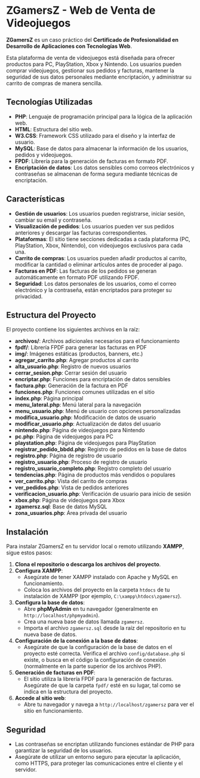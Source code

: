# ZGamersZ - Web de Venta de Videojuegos

**ZGamersZ** es un caso práctico del **Certificado de Profesionalidad en Desarrollo de Aplicaciones con Tecnologías Web**.

Esta plataforma de venta de videojuegos está diseñada para ofrecer productos para PC, PlayStation, Xbox y Nintendo. Los usuarios pueden comprar videojuegos, gestionar sus pedidos y facturas, mantener la seguridad de sus datos personales mediante encriptación, y administrar su carrito de compras de manera sencilla.

## Tecnologías Utilizadas

- **PHP**: Lenguaje de programación principal para la lógica de la aplicación web.
- **HTML**: Estructura del sitio web.
- **W3.CSS**: Framework CSS utilizado para el diseño y la interfaz de usuario.
- **MySQL**: Base de datos para almacenar la información de los usuarios, pedidos y videojuegos.
- **FPDF**: Librería para la generación de facturas en formato PDF.
- **Encriptación de datos**: Los datos sensibles como correos electrónicos y contraseñas se almacenan de forma segura mediante técnicas de encriptación.

## Características

- **Gestión de usuarios**: Los usuarios pueden registrarse, iniciar sesión, cambiar su email y contraseña.
- **Visualización de pedidos**: Los usuarios pueden ver sus pedidos anteriores y descargar las facturas correspondientes.
- **Plataformas**: El sitio tiene secciones dedicadas a cada plataforma (PC, PlayStation, Xbox, Nintendo), con videojuegos exclusivos para cada una.
- **Carrito de compras**: Los usuarios pueden añadir productos al carrito, modificar la cantidad o eliminar artículos antes de proceder al pago.
- **Facturas en PDF**: Las facturas de los pedidos se generan automáticamente en formato PDF utilizando FPDF.
- **Seguridad**: Los datos personales de los usuarios, como el correo electrónico y la contraseña, están encriptados para proteger su privacidad.

## Estructura del Proyecto

El proyecto contiene los siguientes archivos en la raíz:

- **archivos/**: Archivos adicionales necesarios para el funcionamiento
- **fpdf/**: Librería FPDF para generar las facturas en PDF
- **img/**: Imágenes estáticas (productos, banners, etc.)
- **agregar_carrito.php**: Agregar productos al carrito
- **alta_usuario.php**: Registro de nuevos usuarios
- **cerrar_sesion.php**: Cerrar sesión del usuario
- **encriptar.php**: Funciones para encriptación de datos sensibles
- **factura.php**: Generación de la factura en PDF
- **funciones.php**: Funciones comunes utilizadas en el sitio
- **index.php**: Página principal
- **menu_lateral.php**: Menú lateral para la navegación
- **menu_usuario.php**: Menú de usuario con opciones personalizadas
- **modifica_usuario.php**: Modificación de datos de usuario
- **modificar_usuario.php**: Actualización de datos del usuario
- **nintendo.php**: Página de videojuegos para Nintendo
- **pc.php**: Página de videojuegos para PC
- **playstation.php**: Página de videojuegos para PlayStation
- **registrar_pedido_bbdd.php**: Registro de pedidos en la base de datos
- **registro.php**: Página de registro de usuario
- **registro_usuario.php**: Proceso de registro de usuario
- **registro_usuario_completo.php**: Registro completo del usuario
- **tendencias.php**: Página de productos más vendidos o populares
- **ver_carrito.php**: Vista del carrito de compras
- **ver_pedidos.php**: Vista de pedidos anteriores
- **verificacion_usuario.php**: Verificación de usuario para inicio de sesión
- **xbox.php**: Página de videojuegos para Xbox
- **zgamersz.sql**: Base de datos MySQL
- **zona_usuarios.php**: Área privada del usuario

## Instalación

Para instalar ZGamersZ en tu servidor local o remoto utilizando **XAMPP**, sigue estos pasos:

1. **Clona el repositorio o descarga los archivos del proyecto**.
2. **Configura XAMPP**:
    - Asegúrate de tener XAMPP instalado con Apache y MySQL en funcionamiento.
    - Coloca los archivos del proyecto en la carpeta `htdocs` de tu instalación de XAMPP (por ejemplo, `C:\xampp\htdocs\zgamersz`).
3. **Configura la base de datos**:
    - Abre **phpMyAdmin** en tu navegador (generalmente en `http://localhost/phpmyadmin`).
    - Crea una nueva base de datos llamada `zgamersz`.
    - Importa el archivo `zgamersz.sql` desde la raíz del repositorio en tu nueva base de datos.
4. **Configuración de la conexión a la base de datos**:
    - Asegúrate de que la configuración de la base de datos en el proyecto esté correcta. Verifica el archivo `config/database.php` si existe, o busca en el código la configuración de conexión (normalmente en la parte superior de los archivos PHP).
5. **Generación de facturas en PDF**:
    - El sitio utiliza la librería FPDF para la generación de facturas. Asegúrate de que la carpeta `fpdf/` esté en su lugar, tal como se indica en la estructura del proyecto.
6. **Accede al sitio web**:
    - Abre tu navegador y navega a `http://localhost/zgamersz` para ver el sitio en funcionamiento.

## Seguridad

- Las contraseñas se encriptan utilizando funciones estándar de PHP para garantizar la seguridad de los usuarios.
- Asegúrate de utilizar un entorno seguro para ejecutar la aplicación, como HTTPS, para proteger las comunicaciones entre el cliente y el servidor.
